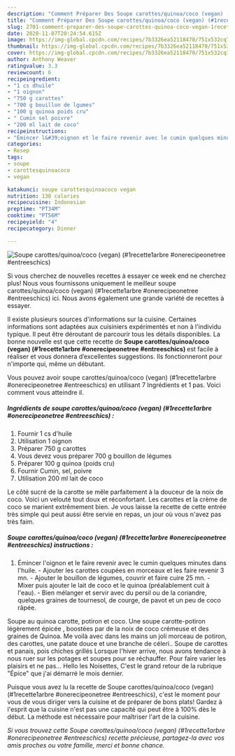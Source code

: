 ```yaml
---
description: "Comment Préparer Des Soupe carottes/quinoa/coco (vegan) (#1recette1arbre #onerecipeonetree #entreeschics)"
title: "Comment Préparer Des Soupe carottes/quinoa/coco (vegan) (#1recette1arbre #onerecipeonetree #entreeschics)"
slug: 2701-comment-preparer-des-soupe-carottes-quinoa-coco-vegan-1recette1arbre-onerecipeonetree-entreeschics
date: 2020-11-07T20:24:54.615Z
image: https://img-global.cpcdn.com/recipes/7b3326ea52118470/751x532cq70/soupe-carottesquinoacoco-vegan-1recette1arbre-onerecipeonetree-entreeschics-photo-principale-de-la-recette.jpg
thumbnail: https://img-global.cpcdn.com/recipes/7b3326ea52118470/751x532cq70/soupe-carottesquinoacoco-vegan-1recette1arbre-onerecipeonetree-entreeschics-photo-principale-de-la-recette.jpg
cover: https://img-global.cpcdn.com/recipes/7b3326ea52118470/751x532cq70/soupe-carottesquinoacoco-vegan-1recette1arbre-onerecipeonetree-entreeschics-photo-principale-de-la-recette.jpg
author: Anthony Weaver
ratingvalue: 3.3
reviewcount: 6
recipeingredient:
- "1 cs dhuile"
- "1 oignon"
- "750 g carottes"
- "700 g bouillon de lgumes"
- "100 g quinoa poids cru"
- " Cumin sel poivre"
- "200 ml lait de coco"
recipeinstructions:
- "Émincer l&#39;oignon et le faire revenir avec le cumin quelques minutes dans l&#39;huile. Ajouter les carottes coupées en morceaux et les faire revenir 3 mn. Ajouter le bouillon de légumes, couvrir et faire cuire 25 mn. Mixer puis ajouter le lait de coco et le quinoa (préalablement cuit à l&#39;eau). Bien mélanger et servir avec du persil ou de la coriandre, quelques graines de tournesol, de courge, de pavot et un peu de coco râpée."
categories:
- Resep
tags:
- soupe
- carottesquinoacoco
- vegan

katakunci: soupe carottesquinoacoco vegan 
nutrition: 138 calories
recipecuisine: Indonesian
preptime: "PT34M"
cooktime: "PT56M"
recipeyield: "4"
recipecategory: Dinner

---
```



![Soupe carottes/quinoa/coco (vegan) (#1recette1arbre #onerecipeonetree #entreeschics)](https://img-global.cpcdn.com/recipes/7b3326ea52118470/751x532cq70/soupe-carottesquinoacoco-vegan-1recette1arbre-onerecipeonetree-entreeschics-photo-principale-de-la-recette.jpg)

Si vous cherchez de nouvelles recettes à essayer ce week end ne cherchez plus! Nous vous fournissons uniquement le meilleur soupe carottes/quinoa/coco (vegan) (#1recette1arbre #onerecipeonetree #entreeschics) ici. Nous avons également une grande variété de recettes à essayer.

Il existe plusieurs sources d'informations sur la cuisine. Certaines informations sont adaptées aux cuisiniers expérimentés et non à l'individu typique. Il peut être déroutant de parcourir tous les détails disponibles. La bonne nouvelle est que cette recette de <strong> Soupe carottes/quinoa/coco (vegan) (#1recette1arbre #onerecipeonetree #entreeschics) </strong> est facile à réaliser et vous donnera d’excellentes suggestions. Ils fonctionneront pour n'importe qui, même un débutant.

<!--inarticleads1-->

Vous pouvez avoir soupe carottes/quinoa/coco (vegan) (#1recette1arbre #onerecipeonetree #entreeschics) en utilisant 7 Ingrédients et 1 pas. Voici comment vous atteindre il.

##### Ingrédients de soupe carottes/quinoa/coco (vegan) (#1recette1arbre #onerecipeonetree #entreeschics) :

1. Fournir 1 cs d&#39;huile
1. Utilisation 1 oignon
1. Préparer 750 g carottes
1. Vous devez vous préparer 700 g bouillon de légumes
1. Préparer 100 g quinoa (poids cru)
1. Fournir  Cumin, sel, poivre
1. Utilisation 200 ml lait de coco


Le côté sucré de la carotte se mêle parfaitement à la douceur de la noix de coco. Voici un velouté tout doux et réconfortant. Les carottes et la crème de coco se marient extrêmement bien. Je vous laisse la recette de cette entrée très simple qui peut aussi être servie en repas, un jour où vous n&#39;avez pas très faim. 

<!--inarticleads2-->

##### Soupe carottes/quinoa/coco (vegan) (#1recette1arbre #onerecipeonetree #entreeschics) instructions :

1. Émincer l&#39;oignon et le faire revenir avec le cumin quelques minutes dans l&#39;huile. - Ajouter les carottes coupées en morceaux et les faire revenir 3 mn. - Ajouter le bouillon de légumes, couvrir et faire cuire 25 mn. - Mixer puis ajouter le lait de coco et le quinoa (préalablement cuit à l&#39;eau). - Bien mélanger et servir avec du persil ou de la coriandre, quelques graines de tournesol, de courge, de pavot et un peu de coco râpée.


Soupe au quinoa carotte, potiron et coco. Une soupe carotte-potiron légèrement épicée , boostées par de la noix de coco crémeuse et des graines de Quinoa. Me voilà avec dans les mains un joli morceau de potiron, des carottes, une patate douce et une branche de céleri.. Soupe de carottes et panais, pois chiches grillés Lorsque l&#39;hiver arrive, nous avons tendance à nous ruer sur les potages et soupes pour se réchauffer. Pour faire varier les plaisirs et ne pas… Hello les Noisettes, C&#39;est le grand retour de la rubrique &#34;Épice&#34; que j&#39;ai démarré le mois dernier. 

<!--inarticleads1-->

<p>
Puisque vous avez lu la recette de Soupe carottes/quinoa/coco (vegan) (#1recette1arbre #onerecipeonetree #entreeschics), c'est le moment pour vous de vous diriger vers la cuisine et de préparer de bons plats! Gardez à l'esprit que la cuisine n'est pas une capacité qui peut être à 100% dès le début. La méthode est nécessaire pour maîtriser l'art de la cuisine.
</p>

<p>
<i>Si vous trouvez cette Soupe carottes/quinoa/coco (vegan) (#1recette1arbre #onerecipeonetree #entreeschics) recette précieuse, partagez-la avec vos amis proches ou votre famille, merci et bonne chance.</i>
</p>
